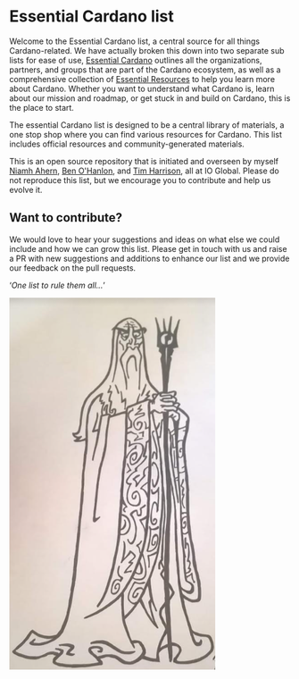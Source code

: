 # Essential Cardano list #
Welcome to the Essential Cardano list, a central source for all things Cardano-related. We have actually broken this down into two separate sub lists for ease of use, [Essential Cardano](https://github.com/nahern/essential-cardano/blob/main/essential-cardano-list.md) outlines all the organizations, partners, and groups that are part of the Cardano ecosystem, as well as a comprehensive collection of [Essential Resources](https://github.com/nahern/essential-cardano/blob/main/resources.md#essential-resources) to help you learn more about Cardano. Whether you want to understand what Cardano is, learn about our mission and roadmap, or get stuck in and build on Cardano, this is the place to start. 

The essential Cardano list is designed to be a central library of materials, a one stop shop where you can find various resources for Cardano. This list includes official resources and community-generated materials. 

This is an open source repository that is initiated and overseen by myself [Niamh Ahern](https://iohk.io/en/team/niamh-ahern), [Ben O'Hanlon](https://iohk.io/en/team/ben-ohanlon), and [Tim Harrison](https://iohk.io/en/team/tim-harrison), all at IO Global. Please do not reproduce this list, but we encourage you to contribute and help us evolve it. 

## Want to contribute? ##
We would love to hear your suggestions and ideas on what else we could include and how we can grow this list. Please get in touch with us and raise a PR with new suggestions and additions to enhance our list and we provide our feedback on the pull requests.

   ‘*One list to rule them all...*’

![wizard](saruman.PNG)
